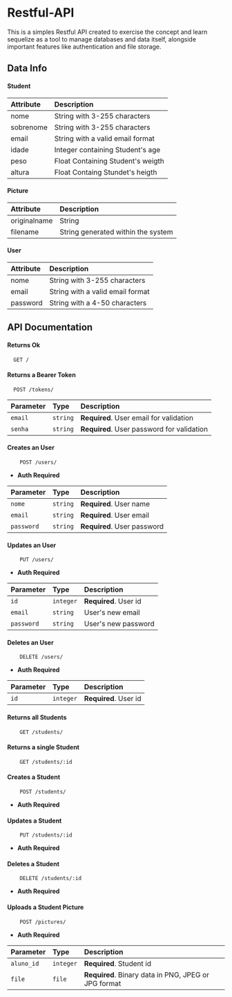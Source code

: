
# Restful-API

This is a simples Restful API created to exercise the concept and learn sequelize as a tool to manage databases and data itself, alongside important features like authentication and file storage.




## Data Info

#### Student

| Attribute  |  Description |
|:--------|:--------|
|nome | String with 3-255 characters|
|sobrenome | String with 3-255 characters |
|email | String with a valid email format |
|idade| Integer containing Student's age  |
|peso | Float Containing Student's weigth |
|altura | Float Containg Stundet's heigth |

#### Picture

| Attribute  |  Description |
|:--------|:--------|
|originalname | String |
|filename | String generated within the system |

#### User

| Attribute  |  Description |
|:--------|:--------|
|nome | String with 3-255 characters|
|email | String with a valid email format |
|password| String with a 4-50 characters|

## API Documentation 

#### Returns Ok

```http
  GET /
```


#### Returns a Bearer Token

```http
  POST /tokens/
```

| Parameter   | Type       | Description                                |
| :---------- | :--------- | :------------------------------------------|
| `email`     | `string`   | **Required**. User email for validation    |
| `senha`     | `string`   | **Required**. User password for validation |

#### Creates an User

```http
    POST /users/
```

* **Auth Required**

| Parameter   | Type       | Description                                |
| :---------- | :--------- | :------------------------------------------|
| `nome`      | `string`   | **Required**. User name                    |
| `email`     | `string`   | **Required**. User email                   |
| `password`  | `string`   | **Required**. User password                |

#### Updates an User

```http
    PUT /users/
```

* **Auth Required**

| Parameter   | Type       | Description                                |
| :---------- | :--------- | :------------------------------------------|
| `id`        | `integer`  | **Required**. User id                      |
| `email`     | `string`   | User's new email                           |
| `password`  | `string`   | User's new password                        |

#### Deletes an User

```http
    DELETE /users/
```

* **Auth Required**

| Parameter   | Type       | Description                                |
| :---------- | :--------- | :------------------------------------------|
| `id`        | `integer`  | **Required**. User id                      |


#### Returns all Students

```http
    GET /students/
```

#### Returns a single Student

```http
    GET /students/:id
```

#### Creates a Student

```http
    POST /students/
```

* **Auth Required**

#### Updates a Student

```http
    PUT /students/:id
```

* **Auth Required**

#### Deletes a Student

```http
    DELETE /students/:id
```

* **Auth Required**


#### Uploads a Student Picture

```http
    POST /pictures/
```

* **Auth Required**

| Parameter   | Type       | Description                                         |
| :---------- | :--------- | :------------------------------------------         |
| `aluno_id`  | `integer`  | **Required**. Student id                            |
| `file`      | `file`     | **Required**. Binary data in PNG, JPEG or JPG format|
